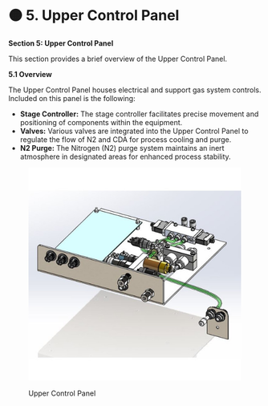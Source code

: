 # 🟠 5. Upper Control Panel

**Section 5: Upper Control Panel**

This section provides a brief overview of the Upper Control Panel.

**5.1 Overview**

The Upper Control Panel houses electrical and support gas system controls. Included on this panel is the following:

* **Stage Controller:** The stage controller facilitates precise movement and positioning of components within the equipment.
* **Valves:** Various valves are integrated into the Upper Control Panel to regulate the flow of N2 and CDA for process cooling and purge.
* **N2 Purge:** The Nitrogen (N2) purge system maintains an inert atmosphere in designated areas for enhanced process stability.



<figure><img src="../../.gitbook/assets/uppercontrolpanel.jpg" alt=""><figcaption><p>Upper Control Panel</p></figcaption></figure>

